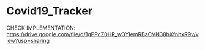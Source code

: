 # Covid19_Tracker
CHECK IMPLEMENTATION: https://drive.google.com/file/d/1gPPcZ0HR_w3YIemRBaCVN38hXfnhxR9v/view?usp=sharing
